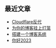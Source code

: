 ## 最近文章
<!-- BLOG-POST-LIST:START -->
- [Cloudflare反代](https://wndbac.cn/c6a56fac/)
- [为你的博客挂上灯笼](https://wndbac.cn/a7e70425/)
- [搭建一个博客系统](https://wndbac.cn/6e838c40/)
- [你好2023](https://wndbac.cn/1006cd9b/)
<!-- BLOG-POST-LIST:END -->
